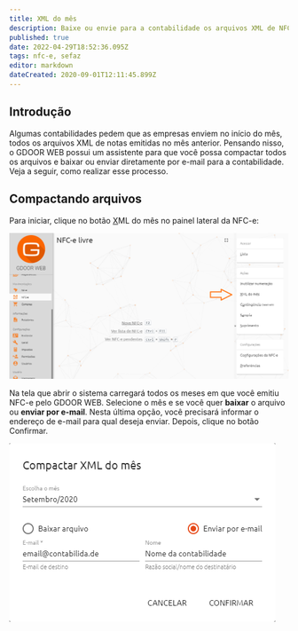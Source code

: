 ```yaml
---
title: XML do mês
description: Baixe ou envie para a contabilidade os arquivos XML de NFC-e do mês
published: true
date: 2022-04-29T18:52:36.095Z
tags: nfc-e, sefaz
editor: markdown
dateCreated: 2020-09-01T12:11:45.899Z
---
```


## Introdução

Algumas contabilidades pedem que as empresas enviem no início do mês, todos os arquivos XML de notas emitidas no mês anterior. Pensando nisso, o GDOOR WEB possui um assistente para que você possa compactar todos os arquivos e baixar ou enviar diretamente por e-mail para a contabilidade. Veja a seguir, como realizar esse processo.

## Compactando arquivos

Para iniciar, clique no botão <span data-mat-button><u>X</u>ML do mês</span> no painel lateral da NFC-e:

![Compactar XML do mês da NFC-e](/movimentos/nfce/nfce-xml-do-mes.png)

Na tela que abrir o sistema carregará todos os meses em que você emitiu NFC-e pelo GDOOR WEB. Selecione o mês e se você quer **baixar** o arquivo ou **enviar por e-mail**. Nesta última opção, você precisará informar o endereço de e-mail para qual deseja enviar. Depois, clique no botão <span data-mat-button>Confirmar</span>.

![Enviar arquivo compactado para a contabilidade](/movimentos/nfce/nfce-xml-do-mes-enviar.png)
